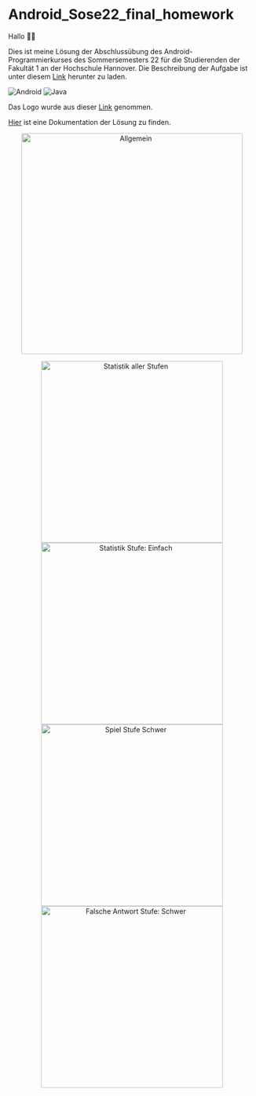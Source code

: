 # Android_Sose22_final_homework

Hallo 👋🏽

Dies ist meine Lösung der Abschlussübung des Android-Programmierkurses  des Sommersemesters 22 für die Studierenden der Fakultät 1
an der Hochschule Hannover.
Die Beschreibung der Aufgabe ist unter diesem [Link](https://online.flippingbook.com/view/1022881640/) herunter zu laden.

![Android](https://img.shields.io/badge/Android-3DDC84?style=for-the-badge&logo=android&logoColor=white)  ![Java](https://img.shields.io/badge/java-%23ED8B00.svg?style=for-the-badge&logo=java&logoColor=white)


Das Logo wurde aus dieser [Link](https://apptopia.com/google-play/app/com.quiztriviagameapps.mathsquizgame/about) genommen.

[Hier](https://online.flippingbook.com/view/1022881640/) ist eine Dokumentation der Lösung zu finden.


<p align="center">
  <img src="https://i.postimg.cc/GtB5W2jQ/Capture-d-cran-2022-07-24-13-03-07.png" width="450" title="Allgemein">
</p>


   <p align ="center">
  <img  src="https://i.postimg.cc/5NCrpXy9/Capture-d-cran-2022-07-31-10-12-27.png" height="370" title="Statistik aller Stufen">
  
  <img  src="https://i.postimg.cc/rw2PHqR1/Capture-d-cran-2022-07-31-10-12-36.png" height="370" title="Statistik Stufe: Einfach">
  <img  src="https://i.postimg.cc/SRwvkhTp/Capture-d-cran-2022-07-31-10-12-55.png" height="370" title="Spiel Stufe Schwer"> 
  <img  src="https://i.postimg.cc/RZ1D52wj/Capture-d-cran-2022-07-31-10-13-05.png" height="370" title="Falsche Antwort Stufe: Schwer">
  </p>












